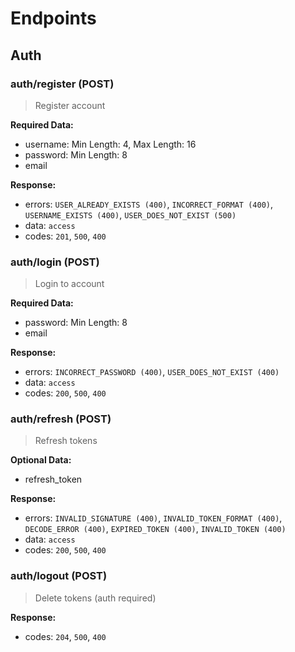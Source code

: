 # Endpoints

## Auth

### auth/register (POST)

> Register account

**Required Data:**

- username: Min Length: 4, Max Length: 16
- password: Min Length: 8
- email

**Response:**

- errors: `USER_ALREADY_EXISTS (400)`, `INCORRECT_FORMAT (400)`, `USERNAME_EXISTS (400)`, `USER_DOES_NOT_EXIST (500)`
- data: `access`
- codes: `201`, `500`, `400`

### auth/login (POST)

> Login to account

**Required Data:**

- password: Min Length: 8
- email

**Response:**

- errors: `INCORRECT_PASSWORD (400)`, `USER_DOES_NOT_EXIST (400)`
- data: `access`
- codes: `200`, `500`, `400`

### auth/refresh (POST)

> Refresh tokens

**Optional Data:**

- refresh_token

**Response:**

- errors: `INVALID_SIGNATURE (400)`, `INVALID_TOKEN_FORMAT (400)`, `DECODE_ERROR (400)`, `EXPIRED_TOKEN (400)`, `INVALID_TOKEN (400)`
- data: `access`
- codes: `200`, `500`, `400`

### auth/logout (POST)

> Delete tokens (auth required)

**Response:**

- codes: `204`, `500`, `400`
